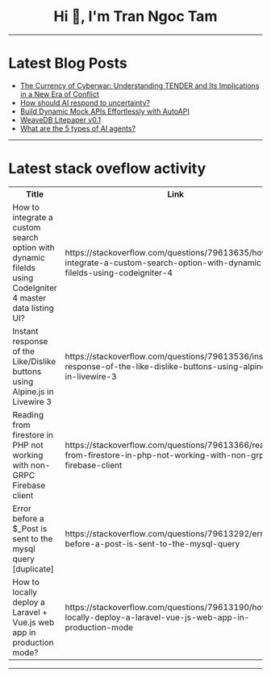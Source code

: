 <h1 align="center">Hi 👋, I'm Tran Ngoc Tam</h1>

---

# Latest Blog Posts 
<!-- BLOG-POST-LIST:START -->
- [The Currency of Cyberwar: Understanding TENDER and Its Implications in a New Era of Conflict](https://dev.to/rachellovestowrite/the-currency-of-cyberwar-understanding-tender-and-its-implications-in-a-new-era-of-conflict-90a)
- [How should AI respond to uncertainty?](https://dev.to/uka_aidev/how-should-ai-respond-to-uncertainty-lli)
- [Build Dynamic Mock APIs Effortlessly with AutoAPI](https://dev.to/rakeshgombi/build-dynamic-mock-apis-effortlessly-with-autoapi-1l6k)
- [WeaveDB Litepaper v0.1](https://dev.to/weave_db/weavedb-litepaper-v01-3pah)
- [What are the 5 types of AI agents?](https://dev.to/louis_elliot_1904d2e7d242/what-are-the-5-types-of-ai-agents-3lb4)
<!-- BLOG-POST-LIST:END -->

---

# Latest stack oveflow activity
<table>
  <tr><th>Title</th><th>Link</th></tr>
  <!-- STACKOVERFLOW:START --><tr><td>How to integrate a custom search option with dynamic filelds using CodeIgniter 4 master data listing UI?</td><td>https://stackoverflow.com/questions/79613635/how-to-integrate-a-custom-search-option-with-dynamic-filelds-using-codeigniter-4</td></tr><tr><td>Instant response of the Like/Dislike buttons using Alpine.js in Livewire 3</td><td>https://stackoverflow.com/questions/79613536/instant-response-of-the-like-dislike-buttons-using-alpine-js-in-livewire-3</td></tr><tr><td>Reading from firestore in PHP not working with non-GRPC Firebase client</td><td>https://stackoverflow.com/questions/79613366/reading-from-firestore-in-php-not-working-with-non-grpc-firebase-client</td></tr><tr><td>Error before a $_Post is sent to the mysql query [duplicate]</td><td>https://stackoverflow.com/questions/79613292/error-before-a-post-is-sent-to-the-mysql-query</td></tr><tr><td>How to locally deploy a Laravel + Vue.js web app in production mode?</td><td>https://stackoverflow.com/questions/79613190/how-to-locally-deploy-a-laravel-vue-js-web-app-in-production-mode</td></tr><!-- STACKOVERFLOW:END -->
</table>

---


